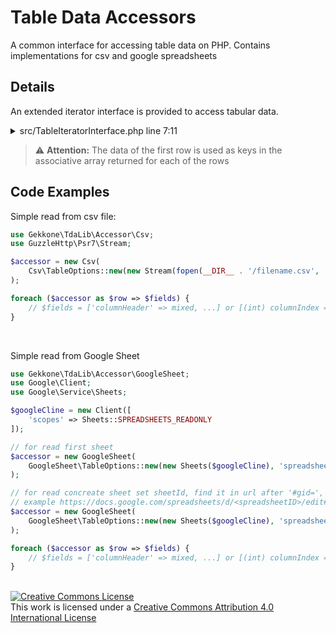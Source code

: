 # Table Data Accessors
A common interface for accessing table data on PHP. Contains implementations for csv and google spreadsheets

## Details
An extended iterator interface is provided to access tabular data.
<details>
  <summary>src/TableIteratorInterface.php line 7:11</summary>

  ```php
  interface TableIteratorInterface extends Iterator
  {
      public function fetchRowCount(bool $skipEmpty = false): int;
      public function currentField(string $field, $default = null);
  }
  ```
</details>

> :warning: **Attention:** The data of the first row is used as keys in the associative array returned for each of the rows

## Code Examples
Simple read from csv file:
```php
use Gekkone\TdaLib\Accessor\Csv;
use GuzzleHttp\Psr7\Stream;

$accessor = new Csv(
    Csv\TableOptions::new(new Stream(fopen(__DIR__ . '/filename.csv', 'r')))
);

foreach ($accessor as $row => $fields) {
    // $fields = ['columnHeader' => mixed, ...] or [(int) columnIndex => mixed, ...]
}
```
<br>

Simple read from Google Sheet
```php
use Gekkone\TdaLib\Accessor\GoogleSheet;
use Google\Client;
use Google\Service\Sheets;

$googleCline = new Client([
    'scopes' => Sheets::SPREADSHEETS_READONLY
]);

// for read first sheet
$accessor = new GoogleSheet(
    GoogleSheet\TableOptions::new(new Sheets($googleCline), 'spreadsheetId')
);

// for read concreate sheet set sheetId, find it in url after '#gid=',
// example https://docs.google.com/spreadsheets/d/<spreadsheetID>/edit#gid=1737163713)
$accessor = new GoogleSheet(
    GoogleSheet\TableOptions::new(new Sheets($googleCline), 'spreadsheetId', 1737163713)
);

foreach ($accessor as $row => $fields) {
    // $fields = ['columnHeader' => mixed, ...] or [(int) columnIndex => mixed, ...]
}
```
<br>
<a rel="license" href="http://creativecommons.org/licenses/by/4.0/">
  <img alt="Creative Commons License" style="border-width:0" src="https://i.creativecommons.org/l/by/4.0/88x31.png">
</a>
<br>
This work is licensed under a 
<a rel="license" href="http://creativecommons.org/licenses/by/4.0/">Creative Commons Attribution 4.0 International License</a>
